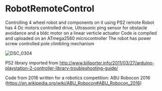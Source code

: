 # RobotRemoteControl
Controlling 4 wheel robot and components on it using PS2 remote
Robot has  4 Dc motors controlled drive, Ultrasonic ping sensor for obstacle avoidance and a bldc motor on a linear verticle actuator
Code is compiled and uploaded on an ATmega2560 microcontroller
The robot has power screw controlled pole climbling mechanism

![DSC_0304](https://user-images.githubusercontent.com/13993518/121774375-dc3a9f00-cb9f-11eb-9418-eedba85865b4.JPG)



PS2 library imported from http://www.billporter.info/2011/03/27/arduino-playstation-2-controller-library-troubleshooting-guide/


Code from 2016 written for a robotics competition: ABU Robocon 2016
(https://en.wikipedia.org/wiki/ABU_Robocon#ABU_Robocon_2016)
